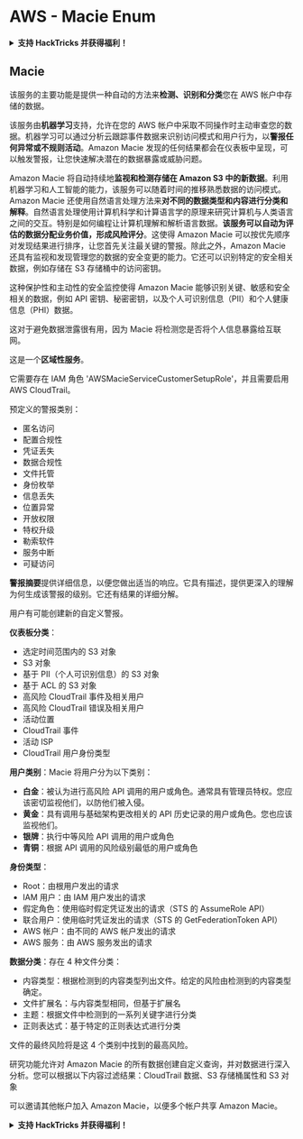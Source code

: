 # AWS - Macie Enum

<details>

<summary><strong>支持 HackTricks 并获得福利！</strong></summary>

* 如果您想在 HackTricks 中看到您的公司广告，或者如果您想访问 PEASS 的最新版本或下载 PDF 版的 HackTricks，请查看[**订阅计划**](https://github.com/sponsors/carlospolop)！
* 获取[**官方 PEASS 和 HackTricks 商品**](https://peass.creator-spring.com)
* 发现[**PEASS 家族**](https://opensea.io/collection/the-peass-family)，我们的独家[**NFT**](https://opensea.io/collection/the-peass-family)收藏品
* **加入** 💬 [**Discord 群组**](https://discord.gg/hRep4RUj7f) 或 [**Telegram 群组**](https://t.me/peass) 或 **关注**我的 **Twitter** 🐦 [**@carlospolopm**](https://twitter.com/carlospolopm)**。**
* **通过向** [**HackTricks**](https://github.com/carlospolop/hacktricks) **和** [**HackTricks Cloud**](https://github.com/carlospolop/hacktricks-cloud) **github 仓库提交 PR 来分享您的黑客技巧**。

</details>

## Macie

该服务的主要功能是提供一种自动的方法来**检测、识别和分类**您在 AWS 帐户中存储的数据。

该服务由**机器学习**支持，允许在您的 AWS 帐户中采取不同操作时主动审查您的数据。机器学习可以通过分析云跟踪事件数据来识别访问模式和用户行为，以**警报任何异常或不规则活动**。Amazon Macie 发现的任何结果都会在仪表板中呈现，可以触发警报，让您快速解决潜在的数据暴露或威胁问题。

Amazon Macie 将自动持续地**监视和检测存储在 Amazon S3 中的新数据**。利用机器学习和人工智能的能力，该服务可以随着时间的推移熟悉数据的访问模式。\
Amazon Macie 还使用自然语言处理方法来**对不同的数据类型和内容进行分类和解释**。自然语言处理使用计算机科学和计算语言学的原理来研究计算机与人类语言之间的交互。特别是如何编程让计算机理解和解析语言数据。**该服务可以自动为评估的数据分配业务价值，形成风险评分**。这使得 Amazon Macie 可以按优先顺序对发现结果进行排序，让您首先关注最关键的警报。除此之外，Amazon Macie 还具有监视和发现管理您的数据的安全变更的能力。它还可以识别特定的安全相关数据，例如存储在 S3 存储桶中的访问密钥。

这种保护性和主动性的安全监控使得 Amazon Macie 能够识别关键、敏感和安全相关的数据，例如 API 密钥、秘密密钥，以及个人可识别信息（PII）和个人健康信息（PHI）数据。

这对于避免数据泄露很有用，因为 Macie 将检测您是否将个人信息暴露给互联网。

这是一个**区域性服务**。

它需要存在 IAM 角色 'AWSMacieServiceCustomerSetupRole'，并且需要启用 AWS CloudTrail。

预定义的警报类别：

* 匿名访问
* 配置合规性
* 凭证丢失
* 数据合规性
* 文件托管
* 身份枚举
* 信息丢失
* 位置异常
* 开放权限
* 特权升级
* 勒索软件
* 服务中断
* 可疑访问

**警报摘要**提供详细信息，以便您做出适当的响应。它具有描述，提供更深入的理解为何生成该警报的级别。它还有结果的详细分解。

用户有可能创建新的自定义警报。

**仪表板分类**：

* 选定时间范围内的 S3 对象
* S3 对象
* 基于 PII（个人可识别信息）的 S3 对象
* 基于 ACL 的 S3 对象
* 高风险 CloudTrail 事件及相关用户
* 高风险 CloudTrail 错误及相关用户
* 活动位置
* CloudTrail 事件
* 活动 ISP
* CloudTrail 用户身份类型

**用户类别**：Macie 将用户分为以下类别：

* **白金**：被认为进行高风险 API 调用的用户或角色。通常具有管理员特权。您应该密切监视他们，以防他们被入侵。
* **黄金**：具有调用与基础架构更改相关的 API 历史记录的用户或角色。您也应该监视他们。
* **银牌**：执行中等风险 API 调用的用户或角色
* **青铜**：根据 API 调用的风险级别最低的用户或角色

**身份类型**：

* Root：由根用户发出的请求
* IAM 用户：由 IAM 用户发出的请求
* 假定角色：使用临时假定凭证发出的请求（STS 的 AssumeRole API）
* 联合用户：使用临时凭证发出的请求（STS 的 GetFederationToken API）
* AWS 帐户：由不同的 AWS 帐户发出的请求
* AWS 服务：由 AWS 服务发出的请求

**数据分类**：存在 4 种文件分类：

* 内容类型：根据检测到的内容类型列出文件。给定的风险由检测到的内容类型确定。
* 文件扩展名：与内容类型相同，但基于扩展名
* 主题：根据文件中检测到的一系列关键字进行分类
* 正则表达式：基于特定的正则表达式进行分类

文件的最终风险将是这 4 个类别中找到的最高风险。

研究功能允许对 Amazon Macie 的所有数据创建自定义查询，并对数据进行深入分析。您可以根据以下内容过滤结果：CloudTrail 数据、S3 存储桶属性和 S3 对象

可以邀请其他帐户加入 Amazon Macie，以便多个帐户共享 Amazon Macie。

<details>

<summary><strong>支持 HackTricks 并获得福利！</strong></summary>

* 如果您想在 HackTricks 中看到您的公司广告，或者如果您想访问 PEASS 的最新版本或下载 PDF 版的 HackTricks，请查看[**订阅计划**](https://github.com/sponsors/carlospolop)！
* 获取[**官方 PEASS 和 HackTricks 商品**](https://peass.creator-spring.com)
* 发现[**PEASS 家族**](https://opensea.io/collection/the-peass-family)，我们的独家[**NFT**](https://opensea.io/collection/the-peass-family)收藏品
* **加入** 💬 [**Discord 群组**](https://discord.gg/hRep4RUj7f) 或 [**Telegram 群组**](https://t.me/peass) 或 **关注**我的 **Twitter** 🐦 [**@carlospolopm**](https://twitter.com/carlospolopm)**。**
* **通过向** [**HackTricks**](https://github.com/carlospolop/hacktricks) **和** [**HackTricks Cloud**](https://github.com/carlospolop/hacktricks-cloud) **github 仓库提交 PR 来分享您的黑客技巧**。

</details>
